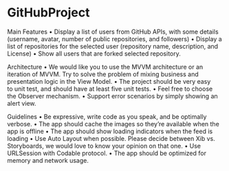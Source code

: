 # GitHubProject
Main Features
• Display a list of users from GitHub APIs, with some details (username, avatar, number of public repositories, and followers)
• Display a list of repositories for the selected user (repository name, description, and  License)
• Show all users that are forked selected repository.

Architecture
• We would like you to use the MVVM architecture or an iteration of MVVM. Try to solve the problem of mixing business and presentation logic in the View Model.
• The project should be very easy to unit test, and should have at least five unit tests.
• Feel free to choose the Observer mechanism.
• Support error scenarios by simply showing an alert view.


Guidelines
• Be expressive, write code as you speak, and be optimally verbose.
• The app should cache the images so they’re available when the app is offline
• The app should show loading indicators when the feed is loading
• Use Auto Layout when possible. Please decide between Xib vs. Storyboards, we would love
to know your opinion on that one.
• Use URLSession with Codable protocol.
• The app should be optimized for memory and network usage.
